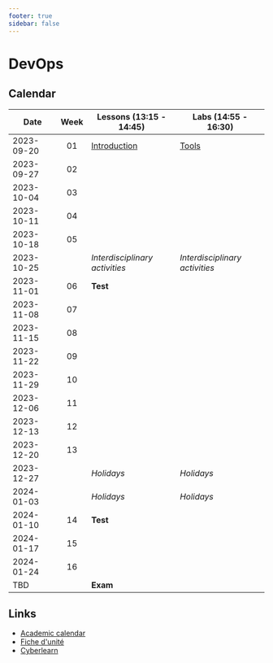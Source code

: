 ```yaml
---
footer: true
sidebar: false
---
```


# DevOps

## Calendar

| Date       | Week | Lessons (13:15 - 14:45)                | Labs (14:55 - 16:30)           |
| ---------- | :--: | -------------------------------------- | ------------------------------ |
| 2023-09-20 |  01  | [Introduction](./lessons/introduction) | [Tools](./labs/tools)          |
| 2023-09-27 |  02  |                                        |                                |
| 2023-10-04 |  03  |                                        |                                |
| 2023-10-11 |  04  |                                        |                                |
| 2023-10-18 |  05  |                                        |                                |
| 2023-10-25 |      | _Interdisciplinary activities_         | _Interdisciplinary activities_ |
| 2023-11-01 |  06  | **Test**                               |                                |
| 2023-11-08 |  07  |                                        |                                |
| 2023-11-15 |  08  |                                        |                                |
| 2023-11-22 |  09  |                                        |                                |
| 2023-11-29 |  10  |                                        |                                |
| 2023-12-06 |  11  |                                        |                                |
| 2023-12-13 |  12  |                                        |                                |
| 2023-12-20 |  13  |                                        |                                |
| 2023-12-27 |      | _Holidays_                             | _Holidays_                     |
| 2024-01-03 |      | _Holidays_                             | _Holidays_                     |
| 2024-01-10 |  14  | **Test**                               |                                |
| 2024-01-17 |  15  |                                        |                                |
| 2024-01-24 |  16  |                                        |                                |
| TBD        |      | **Exam**                               |                                |

## Links

- [Academic calendar](https://heig-vd.ch/formation/bachelor/calendrier-academique/)
- [Fiche d'unité](https://gaps.heig-vd.ch/public/fiches/uv/uv.php?id=7181&plan=792)
- [Cyberlearn](https://cyberlearn.hes-so.ch/course/view.php?id=9480)

<script setup>
import { onMounted, nextTick } from 'vue'

const date = new Date()
const day = date.getDay()
const currentDate = new Date(date.setDate(date.getDate() - day + (day === 0 ? -4 : 3)))
const dateText = currentDate.toISOString().split('T')[0]
const weekend = day === 0 || day === 6

onMounted(() => {
    Array.from(document.querySelectorAll("td"))
        .filter(a => a.textContent === dateText)
        .forEach(element => {
            const parent = element.parentElement
            parent.classList.add("current", weekend ? "weekend" : "week")
            nextTick(() => parent.scrollIntoView({ behavior: 'smooth' }))
        })
})
</script>
